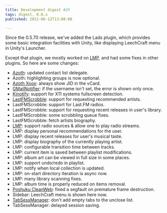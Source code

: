 ```yaml
---
title: Development digest #25
tags: digest, 0.6.x
published: 2012-06-12T13:08:00

---
```


Since the 0.5.70 release, we've added the Lads plugin, which provides
some basic integration facilities with Unity, like displaying LeechCraft
menu in Unity's Launcher.

Except that plugin, we mostly worked on [LMP](/plugins-lmp), and had
some fixes in other plugins. So here are some changes:

- [Azoth](/plugins-azoth): updated contact list delegate.
- Azoth: highlighting groups is now optional.
- [Azoth Xoox](/plugins-azoth-xoox): always show JID in the vCard.
- [GMailNotifier](/plugins-gmailnotifier): if the username isn't set,
  the error is shown only once.
- [Kinotify](/plugins-kinotify): support for X11 systems
  fullscreen detection.
- [LastFMScrobble](/plugins-lastfmscrobble): support for requesting
  recommended artists.
- LastFMScrobble: support for Last.FM radios.
- LastFMScrobble: support for requesting recent releases in
  user's library.
- LastFMScrobble: some scrobbling queue fixes.
- LastFMScrobble: fetch artists biography.
- [LMP](/plugins-lmp): support radio sources & allow one to play
  radio streams.
- LMP: display personal recommendations for the user.
- LMP: display recent releases for user's musical taste.
- LMP: display biography of the currently playing artist.
- LMP: configurable transition time between tracks.
- LMP: current item is saved between playlist modifications.
- LMP: album art can be viewed in full size in some places.
- LMP: support undo/redo in playlist.
- LMP: notify when local collection is updated.
- LMP: on-start directory iteration is async now.
- LMP: many library scanning fixes.
- LMP: album time is properly reduced on items removal.
- [Poshuku CleanWeb](/plugins-poshuku-cleanweb): fixed a segfault on
  premature frame destruction.
- Sidebar: LeechCraft menu is shown here now.
- [TabSessManager](/plugins-tabsessmanager): don't add empty tabs to
  the unclose list.
- TabSessManager: delayed session saving.
